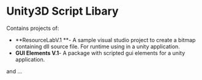 # Unity3D Script Libary

Contains projects of:

 * **ResourceLabV.1 **- A sample visual studio project to create a bitmap containing dll source file. For runtime using in a unity application.
 * **GUI Elements V.1**- A package with scripted gui elements for a unity application.
 
 and ...